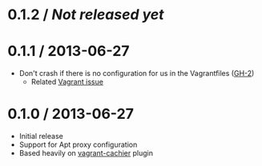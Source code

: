 # 0.1.2 / _Not released yet_


# 0.1.1 / 2013-06-27

- Don't crash if there is no configuration for us in the Vagrantfiles ([GH-2])
    * Related [Vagrant issue](https://github.com/mitchellh/vagrant/issues/1877)

# 0.1.0 / 2013-06-27

- Initial release
- Support for Apt proxy configuration
- Based heavily on [vagrant-cachier](https://github.com/fgrehm/vagrant-cachier) plugin


[GH-2]:  https://github.com/tmatilai/vagrant-proxyconf/issues/2  "Issue 2"
